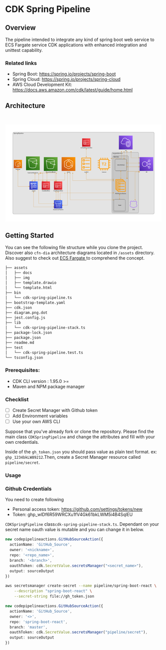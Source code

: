 # CDK Spring Pipeline

## Overview

The pipeline intended to integrate any kind of spring boot web service to ECS Fargate service 
CDK applications with enhanced integration and unittest capability.
### Related links
* Spring Boot: https://spring.io/projects/spring-boot
* Spring Cloud: https://spring.io/projects/spring-cloud
* AWS Cloud Development Kit: https://docs.aws.amazon.com/cdk/latest/guide/home.html

## Architecture
<br>
<p align="center">
    <img src="assets/img/diagram.png" />
</p>

## Getting Started

You can see the following file structure while you clone the project. Discover also `cfn-dia` architecture diagrams located in `/assets` directory. Also suggest to check out [ECS Fargate ](https://docs.aws.amazon.com/AmazonECS/latest/developerguide/AWS_Fargate.html) to comprehend the concept.

```
├── assets
│   ├── docs
│   ├── img
│   ├── template.drawio
│   └── template.html
├── bin
│   └── cdk-spring-pipeline.ts
├── bootstrap-template.yaml
├── cdk.json
├── diagram.png.dot
├── jest.config.js
├── lib
│   └── cdk-spring-pipeline-stack.ts
├── package-lock.json
├── package.json
├── readme.md
├── test
│   └── cdk-spring-pipeline.test.ts
└── tsconfig.json

```

### Prerequisites:

- CDK CLI version : 1.95.0 >= 
- Maven and NPM package manager

### Checklist

- [ ] Create Secret Manager with Github token
- [ ] Add Environment variables
- [ ] Use your own AWS CLI

Suppose that you've already fork or clone the repository. Please find the main class `CDKSpringPipeline` and change the attributes and fill with your own credentials.

Inside of the `gh_token.json` you should pass value as plain text format. ex: `ghp_1234bkLW89212`.Then, create a Secret Manager resource called `pipeline/secret`.

### Usage

### Github Credentials

You need to create following
- Personal access token: https://github.com/settings/tokens/new
- Token: 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

`CDKSpringPipeline` class`cdk-spring-pipeline-stack.ts`. Dependant on your secret name oauth value is mutable and you can change it in below.
```typescript
new codepipelineactions.GitHubSourceAction({
  actionName: 'GitHub_Source',
  owner: '<nickname>',
  repo: '<repo_name>',
  branch: '<branch>',
  oauthToken: cdk.SecretValue.secretsManager("<secret_name>"),
  output: sourceOutput
})
```
```bash
aws secretsmanager create-secret --name pipeline/spring-boot-react \
    --description "spring-boot-react" \
    --secret-string file://gh_token.json
```

```typescript
new codepipelineactions.GitHubSourceAction({
  actionName: 'GitHub_Source',
  owner: '<>',
  repo: 'spring-boot-react',
  branch: 'master',
  oauthToken: cdk.SecretValue.secretsManager("pipeline/secret"),
  output: sourceOutput
})
```

